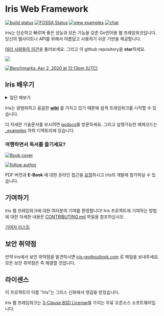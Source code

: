 # Iris Web Framework

[![build status](https://img.shields.io/github/actions/workflow/status/kataras/iris/ci.yml?branch=main&style=for-the-badge)](https://github.com/kataras/iris/actions/workflows/ci.yml) [![FOSSA Status](https://img.shields.io/badge/LICENSE%20SCAN-PASSING❤️-CD2956?style=for-the-badge&logo=fossa)](https://app.fossa.io/projects/git%2Bgithub.com%2Fkataras%2Firis?ref=badge_shield)<!--[![report card](https://img.shields.io/badge/report%20card-a%2B-ff3333.svg?style=for-the-badge)](https://goreportcard.com/report/github.com/kataras/iris)--><!--[![godocs](https://img.shields.io/badge/go-%20docs-488AC7.svg?style=for-the-badge)](https://pkg.go.dev/github.com/kataras/iris/v12@v12.2.11)--> [![view examples](https://img.shields.io/badge/learn%20by-examples-0C8EC5.svg?style=for-the-badge&logo=go)](https://github.com/kataras/iris/tree/main/_examples) [![chat](https://img.shields.io/gitter/room/iris_go/community.svg?color=7E18DD&logo=gitter&style=for-the-badge)](https://gitter.im/iris_go/community)<!--[![donate on PayPal](https://img.shields.io/badge/support-PayPal-blue.svg?style=for-the-badge)](https://iris-go.com/donate)--><!-- [![release](https://img.shields.io/badge/release%20-v12.0-0077b3.svg?style=for-the-badge)](https://github.com/kataras/iris/releases) -->

Iris는 단순하고 빠르며 좋은 성능과 모든 기능을 갖춘 Go언어용 웹 프레임워크입니다. 당신의 웹사이트나 API를 위해서 아름답고 사용하기 쉬운 기반을 제공합니다.

[여러 사람들의 의견](https://iris-go.com/testimonials/)을 둘러보세요. 그리고 이 github repository을 **star**하세요.

[![](https://media.giphy.com/media/j5WLmtvwn98VPrm7li/giphy.gif)](https://iris-go.com/testimonials/)

[![Benchmarks: Apr 2, 2020 at 12:13pm (UTC)](https://iris-go.com/images/benchmarks.svg)](https://github.com/kataras/server-benchmarks)

## Iris 배우기

<details>
<summary>일단 해보기</summary>

```sh
# 다음 코드를 example.go 화일에 입력하세요.
$ cat example.go
```

```go
package main

import "github.com/kataras/iris/v12"

func main() {
    app := iris.Default()
    app.Get("/ping", func(ctx iris.Context) {
        ctx.JSON(iris.Map{
            "message": "pong",
        })
    })

    app.Listen(":8080")
}
```

```sh
# example.go 를 실행하고,
# 웹브라우저에서 http://localhost:8080/ping 를 열어보세요.
$ go run example.go
```

> 라우팅은 Go로 작성한 가장 강력하고 빠른 trie기반의 소프트웨어인 [muxie](https://github.com/kataras/muxie)로 처리합니다.

</details>

Iris는 광범위하고 꼼꼼한 **[wiki](https://www.iris-go.com/#ebookDonateForm)** 를 가지고 있기 때문에 쉽게 프레임워크를 시작할 수 있습니다.

더 자세한 기술문서를 보시려면 [godocs](https://pkg.go.dev/github.com/kataras/iris/v12@v12.2.11)를 방문하세요. 그리고 실행가능한 예제코드는 [\_examples](_examples/) 하위 디렉토리에 있습니다.

### 여행하면서 독서를 즐기세요?

<a href="https://iris-go.com/#book"> <img alt="Book cover" src="https://iris-go.com/images/iris-book-cover-sm.jpg?v=12"/> </a>

[![follow author](https://img.shields.io/twitter/follow/makismaropoulos.svg?style=for-the-badge)](https://twitter.com/intent/follow?screen_name=makismaropoulos)

PDF 버전과 **E-Book** 에 대한 온라인 접근을 [요청](https://www.iris-go.com/#ebookDonateForm)하시고 Iris의 개발에 참가하실 수 있습니다.

## 기여하기

Iris 웹 프레임워크에 대한 여러분의 기여를 환영합니다! Iris 프로젝트에 기여하는 방법에 대한 자세한 내용은 [CONTRIBUTING.md](CONTRIBUTING.md) 파일을 참조하십시오.

[기여자 리스트](https://github.com/kataras/iris/graphs/contributors)

## 보안 취약점

만약 Iris에서 보안 취약점을 발견하시면 [iris-go@outlook.com](mailto:iris-go@outlook.com) 로 메일을 보내주세요. 모든 보안 취약점은 즉 해결할 것입니다.

## 라이센스

이 프로젝트의 이름 "Iris"는 그리스 신화에서 영감을 받았습니다.

Iris 웹 프레임워크는 [3-Clause BSD License](LICENSE)를 가지는 무료 오픈소스 소프트웨어입니다.
